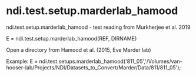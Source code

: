 # ndi.test.setup.marderlab_hamood

  ndi.test.setup.marderlab_hamood - test reading from Murkherjee et al. 2019
 
  E = ndi.test.setup.marderlab_hamood(REF, DIRNAME)
 
  Open a directory from Hamood et al. (2015, Eve Marder lab)
 
  Example:
    E = ndi.test.setups.marderlab_hamood('811_05','/Volumes/van-hooser-lab/Projects/NDI/Datasets_to_Convert/Marder/Data/811/811_05');

